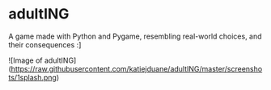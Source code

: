 # adultING
A game made with Python and Pygame, resembling real-world choices, and their consequences :]

![Image of adultING]
(https://raw.githubusercontent.com/katiejduane/adultING/master/screenshots/1splash.png)
